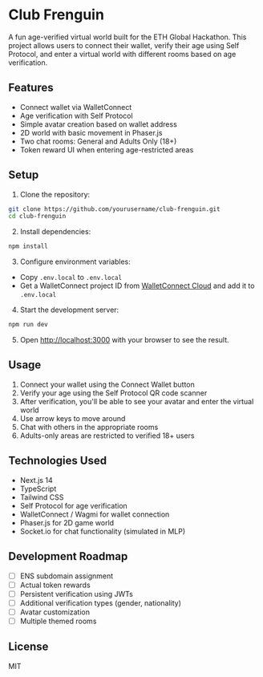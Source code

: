 # Club Frenguin

A fun age-verified virtual world built for the ETH Global Hackathon. This project allows users to connect their wallet, verify their age using Self Protocol, and enter a virtual world with different rooms based on age verification.

## Features

- Connect wallet via WalletConnect
- Age verification with Self Protocol
- Simple avatar creation based on wallet address
- 2D world with basic movement in Phaser.js
- Two chat rooms: General and Adults Only (18+)
- Token reward UI when entering age-restricted areas

## Setup

1. Clone the repository:
```bash
git clone https://github.com/yourusername/club-frenguin.git
cd club-frenguin
```

2. Install dependencies:
```bash
npm install
```

3. Configure environment variables:
- Copy `.env.local` to `.env.local`
- Get a WalletConnect project ID from [WalletConnect Cloud](https://cloud.walletconnect.com) and add it to `.env.local`

4. Start the development server:
```bash
npm run dev
```

5. Open [http://localhost:3000](http://localhost:3000) with your browser to see the result.

## Usage

1. Connect your wallet using the Connect Wallet button
2. Verify your age using the Self Protocol QR code scanner
3. After verification, you'll be able to see your avatar and enter the virtual world
4. Use arrow keys to move around
5. Chat with others in the appropriate rooms
6. Adults-only areas are restricted to verified 18+ users

## Technologies Used

- Next.js 14
- TypeScript
- Tailwind CSS
- Self Protocol for age verification
- WalletConnect / Wagmi for wallet connection
- Phaser.js for 2D game world
- Socket.io for chat functionality (simulated in MLP)

## Development Roadmap

- [ ] ENS subdomain assignment
- [ ] Actual token rewards
- [ ] Persistent verification using JWTs
- [ ] Additional verification types (gender, nationality)
- [ ] Avatar customization
- [ ] Multiple themed rooms

## License

MIT
